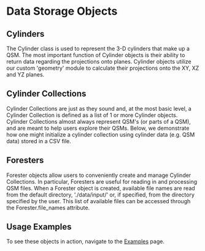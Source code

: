 
# Data Storage Objects

## Cylinders
The Cylinder class is used to represent the 3-D cylinders that make up a QSM. The most important function of Cylinder objects is their ability to return data regarding the projections onto planes. Cylinder objects utilize our custom 'geometry' module to calculate their projections onto the XY, XZ and YZ planes.

## Cylinder Collections
Cylinder Collections are just as they sound and, at the most basic level, a Cylinder Collection is defined as a list of 1 or more Cylinder objects. Cylinder Collections almost always represent QSM's (or parts of a QSM), and are meant to help users explore their QSMs. Below, we demonstrate how one might initialize a cylinder collection using cylinder data (e.g. QSM data) stored in a CSV file.

## Foresters
Forester objects allow users to conveniently create and manage Cylinder Collections. In particular, Foresters are useful for reading in and processing QSM files. When a Forester object is created, available file names are read from the default directory, './data/input/' or, if specified, from the directory specified by the user. This list of available files can be accessed through the Forester.file_names attribute.

## Usage Examples
To see these objects in action, navigate to the [Examples](../examples/examples_index.md#examples) page.
